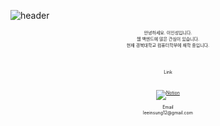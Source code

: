 ![header](https://capsule-render.vercel.app/api?type=soft&color=78a2e1&height=100&section=header&text=2insung%20README&fontSize=45&fontColor=ffffff)
<div align="center"><span style="font-size:50%">안녕하세요. 이인성입니다.<br>웹 백엔드에 많은 관심이 있습니다.<br>현재 경북대학교 컴퓨터학부에 재학 중입니다.</span></div>
<br>
<br>
<div align="center" style="font-size:50%">Link</div>
<br>
<div align="center" style="font-size:50%">
  
  [![Notion](https://img.shields.io/badge/Portfolio-eeeeee?style=for-the-badge&logo=notion&logoColor=black)](https://quartz-cough-230.notion.site/Lee-In-Sung-9b70b4b8802a499fa4373ddab2474411)
  
</div>
<div align="center" style="font-size:50%">Email</div>
<div align="center" style="font-size:50%">leeinsung12@gmail.com</div>
